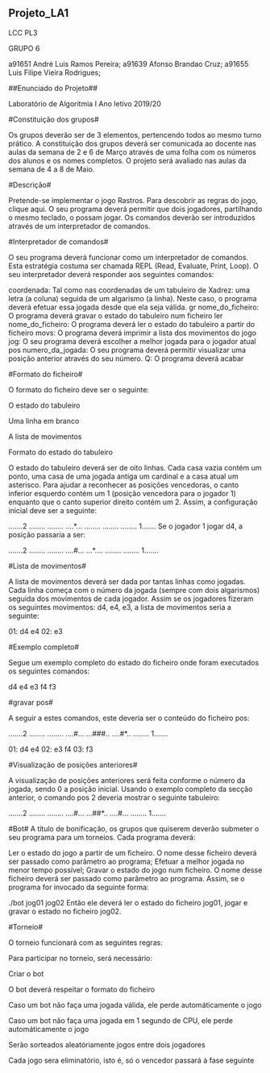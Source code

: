 ## ﻿Projeto_LA1 ##

LCC PL3

GRUPO 6

a91651 André Luis Ramos Pereira; 
a91639 Afonso Brandao Cruz; 
a91655 Luis Filipe Vieira Rodrigues; 

##Enunciado do Projeto##

Laboratório de Algoritmia I
Ano letivo 2019/20

#Constituição dos grupos#

Os grupos deverão ser de 3 elementos, pertencendo todos ao mesmo turno prático.
A constituição dos grupos deverá ser comunicada ao docente nas aulas da semana de 2 e 6 de Março através de uma folha com os números dos alunos e os nomes completos.
O projeto será avaliado nas aulas da semana de 4 a 8 de Maio.

#Descrição#

Pretende-se implementar o jogo Rastros. Para descobrir as regras do jogo, clique aqui. O seu programa deverá permitir que dois jogadores, partilhando o mesmo teclado, o possam jogar. Os comandos deverão ser introduzidos através de um interpretador de comandos.

#Interpretador de comandos#

O seu programa deverá funcionar como um interpretador de comandos. Esta estratégia costuma ser chamada REPL (Read, Evaluate, Print, Loop). O seu interpretador deverá responder aos seguintes comandos:

coordenada: 
Tal como nas coordenadas de um tabuleiro de Xadrez: uma letra (a coluna) seguida de um algarismo (a linha). Neste caso, o programa deverá efetuar essa jogada desde que ela seja válida.
gr nome_do_ficheiro: 
O programa deverá gravar o estado do tabuleiro num ficheiro
ler nome_do_ficheiro: 
O programa deverá ler o estado do tabuleiro a partir do ficheiro
movs: 
O programa deverá imprimir a lista dos movimentos do jogo
jog: 
O seu programa deverá escolher a melhor jogada para o jogador atual
pos numero_da_jogada: 
O seu programa deverá permitir visualizar uma posição anterior através do seu número.
Q: 
O programa deverá acabar

#Formato do ficheiro#

O formato do ficheiro deve ser o seguinte:

O estado do tabuleiro

Uma linha em branco

A lista de movimentos

Formato do estado do tabuleiro

O estado do tabuleiro deverá ser de oito linhas. Cada casa vazia contém um ponto, uma casa de uma jogada antiga um cardinal e a casa atual um asterisco. Para ajudar a reconhecer as posições vencedoras, o canto inferior esquerdo contém um 1 (posição vencedora para o jogador 1) enquanto que o canto superior direito contém um 2. Assim, a configuração inicial deve ser a seguinte:

.......2
........
........
....*...
........
........
........
1.......
Se o jogador 1 jogar d4, a posição passaria a ser:

.......2
........
........
....#...
...*....
........
........
1.......

#Lista de movimentos#

A lista de movimentos deverá ser dada por tantas linhas como jogadas. Cada linha começa com o número da jogada (sempre com dois algarismos) seguida dos movimentos de cada jogador. Assim se os jogadores fizeram os seguintes movimentos: d4, e4, e3, a lista de movimentos seria a seguinte:

01: d4 e4
02: e3

#Exemplo completo#

Segue um exemplo completo do estado do ficheiro onde foram executados os seguintes comandos:

d4
e4
e3
f4
f3

#gravar pos#

A seguir a estes comandos, este deveria ser o conteúdo do ficheiro pos:

.......2
........
........
....#...
...###..
....#*..
........
1.......

01: d4 e4
02: e3 f4
03: f3

#Visualização de posições anteriores#

A visualização de posições anteriores será feita conforme o número da jogada, sendo 0 a posição inicial. Usando o exemplo completo da secção anterior, o comando pos 2 deveria mostrar o seguinte tabuleiro:

.......2
........
........
....#...
...##*..
....#...
........
1.......

#Bot#
A título de bonificação, os grupos que quiserem deverão submeter o seu programa para um torneios. Cada programa deverá:

Ler o estado do jogo a partir de um ficheiro. O nome desse ficheiro deverá ser passado como parâmetro ao programa;
Efetuar a melhor jogada no menor tempo possível;
Gravar o estado do jogo num ficheiro. O nome desse ficheiro deverá ser passado como parâmetro ao programa.
Assim, se o programa for invocado da seguinte forma:

./bot jog01 jog02
Então ele deverá ler o estado do ficheiro jog01, jogar e gravar o estado no ficheiro jog02.

#Torneio#

O torneio funcionará com as seguintes regras:

Para participar no torneio, será necessário:

Criar o bot

O bot deverá respeitar o formato do ficheiro

Caso um bot não faça uma jogada válida, ele perde automáticamente o jogo

Caso um bot não faça uma jogada em 1 segundo de CPU, ele perde automáticamente o jogo

Serão sorteados aleatóriamente jogos entre dois jogadores

Cada jogo sera eliminatório, isto é, só o vencedor passará à fase seguinte


